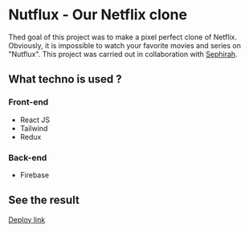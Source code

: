 # Nutflux - Our Netflix clone

Thed goal of this project was to make a pixel perfect clone of Netflix. Obviously, it is impossible to watch your favorite movies and series on "Nutflux". This project was carried out in collaboration with [Sephirah](https://github.com/Sephiryah).

## What techno is used ? 

### Front-end

* React JS
* Tailwind
* Redux

### Back-end

* Firebase

## See the result
[Deploy link](https://nutflux-react-js.web.app/)
